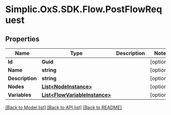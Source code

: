 # Simplic.OxS.SDK.Flow.PostFlowRequest

## Properties

Name | Type | Description | Notes
------------ | ------------- | ------------- | -------------
**Id** | **Guid** |  | [optional] 
**Name** | **string** |  | [optional] 
**Description** | **string** |  | [optional] 
**Nodes** | [**List&lt;NodeInstance&gt;**](NodeInstance.md) |  | [optional] 
**Variables** | [**List&lt;FlowVariableInstance&gt;**](FlowVariableInstance.md) |  | [optional] 

[[Back to Model list]](../README.md#documentation-for-models) [[Back to API list]](../README.md#documentation-for-api-endpoints) [[Back to README]](../README.md)


